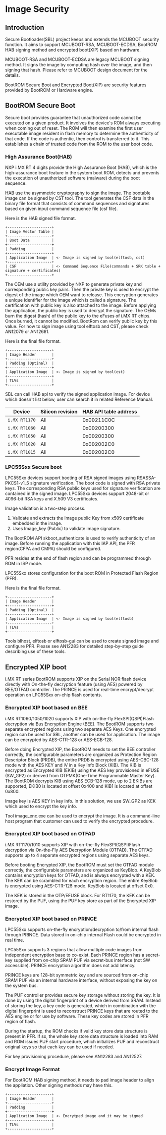 # Image Security

## Introduction

Secure Bootloader(SBL) project keeps and extends the MCUBOOT security function. 
It aims to support MCUBOOT-RSA, MCUBOOT-ECDSA, BootROM HAB signing method and 
encrypted boot(XIP) based on hardware.

MCUBOOT-RSA and MCUBOOT-ECDSA are legacy MCUBOOT signing method. It signs the 
image by computing hash over the image, and then signing that hash. Please refer
to MCUBOOT design document for the details.

BootROM Secure Boot and Encrypted Boot(XIP) are security features provided by BootROM 
or Hardware engine.

## BootROM Secure Boot
Secure boot provides guarantee that unauthorized code cannot be executed on a given
product. It involves the device's ROM always executing when coming out of reset. The
ROM will then examine the first user executable image resident in flash memory
to determine the authenticity of that code. If the code is authentic, then control is
transferred to it. This establishes a chain of trusted code from the ROM to the user boot
code.

### High Assurance Boot(HAB)
NXP i.MX RT 4 digits provide the High Assurance Boot (HAB), which is the high-assurance 
boot feature in the system boot ROM, detects and prevents the execution of unauthorized
software (malware) during the boot sequence.

HAB use the asymmetric cryptography to sign the image. The bootable image can be 
signed by CST tool. The tool generates the CSF data in the binary file format that
consists of command sequences and signatures based on given input command sequence
file (csf file).

Here is the HAB signed file format.
```
+--------------------+
| Image Vector Table |
+--------------------+
| Boot Data          |
+--------------------+
| Padding            |
+--------------------+
| Application Image  | <- Image is signed by tool(elftosb, cst)
+--------------------+
| CSF                | <- Command Sequence File(commands + SRK table + signature + certificates)
+--------------------+
```

The OEM use a utility provided by NXP to generate private key and corresponding 
public key pairs. Then the private key is used to encrypt the digest of the image 
which OEM want to release. This encryption generates a unique identifier for the 
image which is called a signature. The certification with public key is also attached
to the image. Before applying the application, the public key is used to decrypt 
the signature. The OEMs burn the digest (hash) of the public key to the eFuses of 
i.MX RT chips. Once burned, it cannot be modified. BootRom can verify public key
by this value. 
For how to sign image using tool elftosb and CST, please check AN12079 or AN12681.

Here is the final file format.
```
+--------------------+
| Image Header       |
+--------------------+
| Padding (Optinal)  |
+--------------------+
| Application Image  | <- Image is signed by tool(cst)
+--------------------+
| TLVs               |
+--------------------+
```

SBL can call HAB api to verify the signed application image. For device which 
doesn't list below, user can search it in related Reference Manual.

| Device         | Silicon revision | HAB API table address |
| -------------- | ---------------- | --------------------- |
| `i.MX RT1170`  |        All       |       0x00211C0C      |
| `i.MX RT1060`  |        All       |       0x00200300      |
| `i.MX RT1050`  |        All       |       0x00200300      |
| `i.MX RT1020`  |        All       |       0x002002C0      |
| `i.MX RT1015`  |        All       |       0x002002C0      |

### LPC55Sxx Secure boot
LPC55Sxx devices support booting of RSA signed images using RSASSA-PKCS1-v1_5 signature verification.
The boot code is signed with RSA private keys. The corresponding RSA public keys used for signature 
verification are contained in the signed image.
LPC55Sxx devices support 2048-bit or 4096-bit RSA keys and X.509 V3 certificates.

Image validation is a two-step process.
1. Validate and extracts the Image public Key from x509 certificate embedded in the image.
2. Uses Image_key (Public) to validate image signature.

The BootROM API skboot_authenticate is used to verify authenticity of an image.
Before running the application with this IAP API, the PFR region(CFPA and CMPA) should be configured.

PFR resides at the end of flash region and can be programmed through ROM in ISP mode.

LPC55Sxx stores configuration for the boot ROM in Protected Flash Region (PFR).

Here is the final file format.
```
+--------------------+
| Image Header       |
+--------------------+
| Padding (Optinal)  |
+--------------------+
| Application Image  | <- Image is signed by tool(elftosb)
+--------------------+
| TLVs               |
+--------------------+
```

Tools blhost, elftosb or elftosb-gui can be used to create signed image and configure PFR. Please 
see AN12283 for detailed step-by-step guide describing use of these tools.

## Encrypted XIP boot
i.MX RT series BootROM supports XIP on the Serial NOR flash device directly with
On-the-fly decryption feature (using AES) powered by BEE/OTFAD controller. 
The PRINCE is used for real-time encrypt/decrypt operation on LPC55Sxx on-chip flash contents.

### Encrypted XIP boot based on BEE
i.MX RT1060/1050/1020 supports XIP with on-the-fly FlexSPI(QSPI)Flash decryption
via Bus Encryption Engine (BEE). The BootROM supports two separate encrypted regions
using two separate AES Keys. One encrypted region can be used for SBL, another can 
be used for application. The image can be encrypted by AES-CTR-128 or AES-ECB-128.

Before doing Encrypted XIP, the BootROM needs to set the BEE controller correctly, the
configurable parameters are organized as Protection Region Descriptor Block (PRDB),
the entire PRDB is encrypted using AES-CBC-128 mode with the AES KEY and IV in a
Key Info Block (KIB). The KIB is encrypted as Encrypted KIB (EKIB) using the AES key
provisioned in eFUSE (SW_GP2) or derived from OTPMK(One-Time Programmable Master Key).
The BootROM decrypts KIB using AES ECB-128 mode, up to 2 EKIBs are supported, 
EKIB0 is located at offset 0x400 and KIB1 is located at offset 0x800.

Image key is AES KEY in key info. In this solution, we use SW_GP2 as KEK which used 
to encrypt the key info.

Tool image_enc.exe can be used to encrypt the image. It is a command-line host program 
that customer can used to verify the encrypted procedure.

### Encrypted XIP boot based on OTFAD
i.MX RT1170/1010 supports XIP with on-the-fly FlexSPI(QSPI)Flash decryption via 
On-the-Fly AES Decryption Module (OTFAD). The OTFAD supports up to 4 separate encrypted 
regions using separate AES keys.

Before booting Encrypted XIP, the BootROM must set the OTFAD module correctly, the configurable 
parameters are organized as KeyBlob. A KeyBlob contains encryption keys for OTFAD, and 
is always encrypted with a KEK. The KEK can be scrambled for each encryption region.
The entire KeyBlob is encrypted using AES-CTR-128 mode. KeyBlob is located at offset 0x0.

The KEK is stored in the OTP/EFUSE block. For RT1170, the KEK can be restored by the PUF, 
using the PUF key store as part of the Encrypted XIP image.

### Encrypted XIP boot based on PRINCE
LPC55Sxx supports on-the-fly encryption/decryption to/from internal flash through PRINCE.
Data stored in on-chip internal Flash could be encrypted in real time. 

LPC55Sxx supports 3 regions that allow multiple code images from independent encryption base to co-exist. 
Each PRINCE region has a secret-key supplied from on-chip SRAM PUF via secret-bus interface
(not SW accessible). PRINCE encryption algorithm does not add latency.

PRINCE keys are 128-bit symmetric key and are sourced from on-chip SRAM PUF via an internal 
hardware interface, without exposing the key on the system bus.

The PUF controller provides secure key storage without storing the key. It is done by
using the digital fingerprint of a device derived from SRAM. Instead of storing the key, a
key code is generated, which in combination with the digital fingerprint is used to
reconstruct PRINCE keys that are routed to the AES engine or for use by software.
These key codes are stored in PFR region of flash.

During the startup, the ROM checks if valid key store data structure is present in PFR. 
If so, the whole key store data structure is loaded into RAM and ROM issues PUF start procedure,
which initializes PUF and reconstruct original keys so that each key can be used if needed.

For key provisioning procedure, please see AN12283 and AN12527.

### Encrypt Image Format

For BootROM HAB signing method, it needs to pad image header to align the
appliation. Other signing methods may have this.

```
+--------------------+
| Image Header       |
+--------------------+
| Padding            |
+--------------------+
| Application Image  | <- Encrytped image and it may be signed
+--------------------+
| TLVs               |
+--------------------+
```
